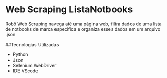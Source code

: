 
# Web Scraping ListaNotbooks

Robô Web Scraping navega até uma página web, filtra dados de uma lista de notbooks de marca especifica e organiza esses dados em um arquivo .json 

##Tecnologias Utilizadas

- Python
- Json
- Selenium WebDriver
- IDE VScode

